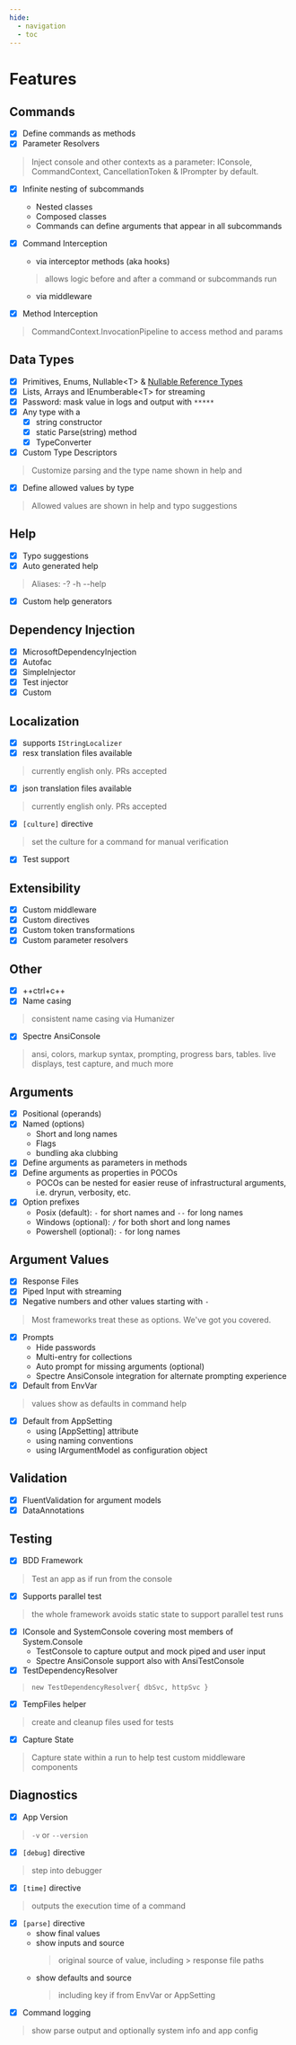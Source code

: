 ```yaml
---
hide:
  - navigation
  - toc
---
```


<style>
  .md-typeset h1 {
    margin-bottom:0.5em
  }
</style>

# Features

<div markdown="1" id="features-page">
<div markdown="1" class="feature-column">
<div markdown="1" class="feature">

## Commands

- [x] Define commands as methods
- [x] Parameter Resolvers
> Inject console and other contexts as a parameter: IConsole, CommandContext, CancellationToken & IPrompter by default.

- [x] Infinite nesting of subcommands
    - Nested classes
    - Composed classes
    - Commands can define arguments that appear in all subcommands

- [x] Command Interception
    - via interceptor methods (aka hooks)
    > allows logic before and after a command or subcommands run
    - via middleware

- [x] Method Interception
> CommandContext.InvocationPipeline to access method and params

</div>

<div markdown="1" class="feature">

## Data Types

- [x] Primitives, Enums, Nullable&lt;T&gt; & [Nullable Reference Types](https://docs.microsoft.com/en-us/dotnet/csharp/language-reference/proposals/csharp-8.0/nullable-reference-types)
- [x] Lists, Arrays and IEnumberable&lt;T&gt; for streaming
- [x] Password: mask value in logs and output with `*****`
- [x] Any type with a
    - [x] string constructor
    - [x] static Parse(string) method
    - [x] TypeConverter
- [x] Custom Type Descriptors
> Customize parsing and the type name shown in help and
- [x] Define allowed values by type
> Allowed values are shown in help and typo suggestions

</div>

<div markdown="1" class="feature">

## Help
- [x] Typo suggestions
- [x] Auto generated help
> Aliases: -? -h --help
- [x] Custom help generators

</div>

<div markdown="1" class="feature">

## Dependency Injection

- [x] MicrosoftDependencyInjection
- [x] Autofac
- [x] SimpleInjector
- [x] Test injector
- [x] Custom

</div>

<div markdown="1" class="feature">

## Localization

- [x] supports `IStringLocalizer`
- [x] resx translation files available
> currently english only. PRs accepted
- [x] json translation files available
> currently english only. PRs accepted
- [x] `[culture]` directive 
> set the culture for a command for manual verification
- [x] Test support

</div>

<div markdown="1" class="feature">

## Extensibility

- [x] Custom middleware
- [x] Custom directives
- [x] Custom token transformations
- [x] Custom parameter resolvers

</div>


<div markdown="1" class="feature">

## Other

- [x] ++ctrl+c++
- [x] Name casing
> consistent name casing via Humanizer
- [x] Spectre AnsiConsole
> ansi, colors, markup syntax, prompting, progress bars, tables. live displays, test capture, and much more

</div>
</div>

<div markdown="1" class="feature-column">
<div markdown="1" class="feature">

## Arguments

- [x] Positional (operands)
- [x] Named (options)
    - Short and long names
    - Flags
    - bundling aka clubbing
- [x] Define arguments as parameters in methods
- [x] Define arguments as properties in POCOs
    - POCOs can be nested for easier reuse of infrastructural arguments, i.e. dryrun, verbosity, etc.
- [x] Option prefixes
    - Posix (default): `-` for short names and `--` for long names
    - Windows (optional): `/` for both short and long names
    - Powershell (optional): `-` for long names
</div>

<div markdown="1" class="feature">

## Argument Values

- [x] Response Files
- [x] Piped Input with streaming
- [x] Negative numbers and other values starting with `-`
> Most frameworks treat these as options. We've got you covered.
- [x] Prompts
    - Hide passwords
    - Multi-entry for collections
    - Auto prompt for missing arguments (optional)
    - Spectre AnsiConsole integration for alternate prompting experience
- [x] Default from EnvVar
> values show as defaults in command help
- [x] Default from AppSetting
    - using [AppSetting] attribute
    - using naming conventions
    - using IArgumentModel as configuration object

</div>

<div markdown="1" class="feature">

## Validation	
   
- [x] FluentValidation for argument models 
- [x] DataAnnotations

</div>

<div markdown="1" class="feature">

## Testing

- [x] BDD Framework
> Test an app as if run from the console
- [x] Supports parallel test
> the whole framework avoids static state to support parallel test runs
- [x] IConsole and SystemConsole covering most members of System.Console
    - TestConsole to capture output and mock piped and user input
    - Spectre AnsiConsole support also with AnsiTestConsole
- [x] TestDependencyResolver
> `new TestDependencyResolver{ dbSvc, httpSvc }`
- [x] TempFiles helper
> create and cleanup files used for tests
- [x] Capture State
> Capture state within a run to help test custom middleware components

</div>

<div markdown="1" class="feature">

## Diagnostics	

- [x] App Version
> `-v` or `--version`
- [x] `[debug]` directive
> step into debugger
- [x] `[time]` directive
> outputs the execution time of a command
- [x] `[parse]` directive
    - show final values
    - show inputs and source
      > original source of value, including > response file paths
    - show defaults and source
      > including key if from EnvVar or AppSetting
- [x] Command logging
> show parse output and optionally system info and app config

</div>

</div>
</div>